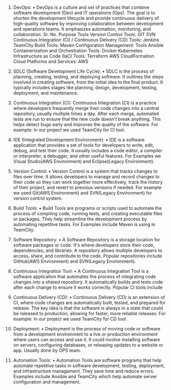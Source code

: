 1. DevOps:
•	DevOps is a culture and set of practices that combine software development (Dev) and IT operations (Ops). The goal is to shorten the development lifecycle and provide continuous delivery of high-quality software by improving collaboration between development and operations teams. It emphasizes automation, monitoring, and collaboration.
Sr. No.	Purpose	Tools
Version Control Tools:	GIT SVN
Continuous Integration (CI) / Continuous Delivery (CD) Tools:	Jenkins TeamCity
Build Tools:	Maven
Configuration Management: Tools	Ansible
Containerization and Orchestration Tools:	Docker Kubernetes
Infrastructure as Code (IaC) Tools:	Terraform AWS CloudFormation
Cloud Platforms and Services:	AWS

2. SDLC (Software Development Life Cycle):
•	SDLC is the process of planning, creating, testing, and deploying software. It outlines the steps involved in creating software, from the initial idea to the final product. It typically includes stages like planning, design, development, testing, deployment, and maintenance.
 
3. Continuous Integration (CI):
Continuous Integration (CI) is a practice where developers frequently merge their code changes into a central repository, usually multiple times a day. After each merge, automated tests are run to ensure that the new code doesn't break anything. This helps detect bugs early and improves the quality of the software. For example: In our project we used TeamCity for CI tool.
4. IDE (Integrated Development Environment):
•	IDE is a software application that provides a set of tools for developers to write, edit, debug, and test their code. It usually includes a code editor, a compiler or interpreter, a debugger, and other useful features. For Examples we  Visual Studio(AWS Environment) and Eclipse(Legacy Environment).
5. Version Control:
•	Version Control is a system that tracks changes to files over time. It allows developers to manage and record changes to their code so they can work together more effectively, track the history of their project, and revert to previous versions if needed. For example we used Git(AWS Environment) and SVN(Legacy Environment) for version control system.
6. Build Tools:
•	Build Tools are programs or scripts used to automate the process of compiling code, running tests, and creating executable files or packages. They help streamline the development process by automating repetitive tasks. For Examples include Maven is using in TeamCity.
7. Software Repository:
•	A Software Repository is a storage location for software packages or code. It's where developers store their code, dependencies, and libraries. A repository allows multiple developers to access, share, and contribute to the code. Popular repositories include GitHub(AWS Environment) and SVN(Legacy Environment).
8. Continuous Integration Tool:
•	A Continuous Integration Tool is a software application that automates the process of integrating code changes into a shared repository. It automatically builds and tests code after each change to ensure it works correctly. Popular CI tools include 
9. Continuous Delivery (CD):
•	Continuous Delivery (CD) is an extension of CI, where code changes are automatically built, tested, and prepared for release. The key idea is that the software is always in a state that could be released to production, allowing for faster, more reliable releases. For example: In our project we used TeamCity for CD tool.
10. Deployment:
•	Deployment is the process of moving code or software from a development environment to a live or production environment where users can access and use it. It could involve installing software on servers, configuring databases, or releasing updates to a website or app. Usually done by OPS team.
11. Automation Tools:
•	Automation Tools are software programs that help automate repetitive tasks in software development, testing, deployment, and infrastructure management. They save time and reduce errors. Examples include Ansible and TeamCity which help automate server configuration and management.



